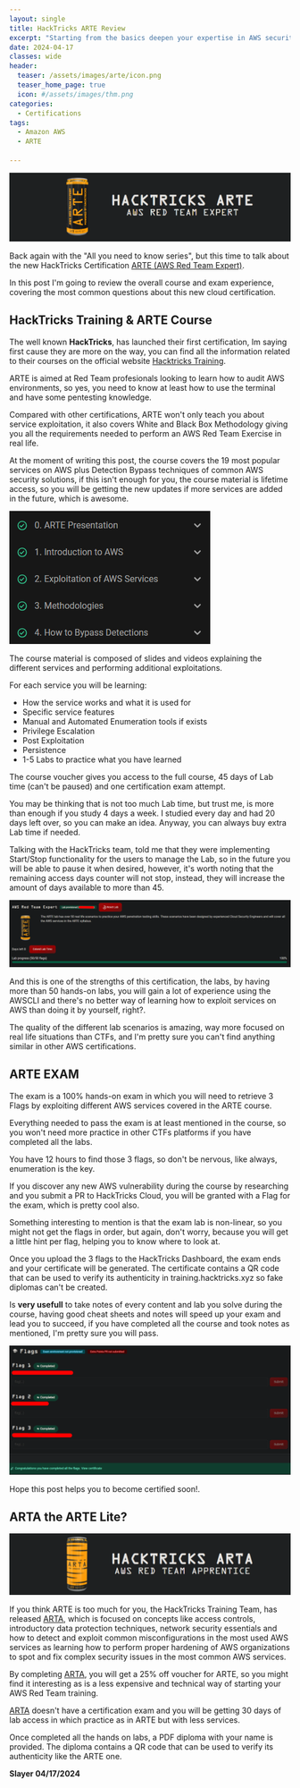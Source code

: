 ```yaml
---
layout: single
title: HackTricks ARTE Review
excerpt: "Starting from the basics deepen your expertise in AWS security with a comprehensive exploration of advanced concepts, including in-depth identity and access management strategies, encryption methods, sophisticated networking defenses and learn how to spot and exploit misconfigurations in more than 20 common AWS services. Master the application of specialized red team and whitebox tactics in AWS contexts, enabling the detection and correction of complex security flaws."
date: 2024-04-17
classes: wide
header:
  teaser: /assets/images/arte/icon.png
  teaser_home_page: true
  icon: #/assets/images/thm.png
categories:
  - Certifications
tags:
  - Amazon AWS
  - ARTE
  
---
```


  ![](/assets/images/arte/Banner.png)


Back again with the "All you need to know series", but this time to talk about the new HackTricks Certification [ARTE (AWS Red Team Expert)](https://training.hacktricks.xyz/courses/arte). 

In this post I'm going to review the overall course and exam experience, covering the most common questions about this new cloud certification. 

## HackTricks Training & ARTE Course

The well known **HackTricks**, has launched their first certification, Im saying first cause they are more on the way, you can find all the information related to their courses on the official website [Hacktricks Training](https://training.hacktricks.xyz/).

ARTE is aimed at Red Team profesionals looking to learn how to audit AWS environments, so yes, you need to know at least how to use the terminal and have some pentesting knowledge.

Compared with other certifications, ARTE won't only teach you about service exploitation, it also covers White and Black Box Methodology giving you all the requirements needed to perform an AWS Red Team Exercise in real life.

At the moment of writing this post, the course covers the 19 most popular services on AWS plus Detection Bypass techniques of common AWS security solutions, if this isn't enough for you, the course material is lifetime access, so you will be getting the new updates if more services are added in the future, which is awesome.

  ![](/assets/images/arte/course.png)

The course material is composed of slides and videos explaining the different services and performing additional exploitations.

For each service you will be learning:

* How the service works and what it is used for
* Specific service features 
* Manual and Automated Enumeration tools if exists
* Privilege Escalation
* Post Exploitation 
* Persistence
* 1-5 Labs to practice what you have learned

The course voucher gives you access to the full course, 45 days of Lab time (can't be paused) and one certification exam attempt.

You may be thinking that is not too much Lab time, but trust me, is more than enough if you study 4 days a week. I studied every day and had 20 days left over, so you can make an idea. Anyway, you can always buy extra Lab time if needed.

Talking with the HackTricks team, told me that they were implementing Start/Stop functionality for the users to manage the Lab, so in the future you will be able to pause it when desired, however, it's worth noting that the remaining access days counter will not stop, instead, they will increase the amount of days available to more than 45.

![](/assets/images/arte/Lab.png)

And this is one of the strengths of this certification, the labs, by having more than 50 hands-on labs, you will gain a lot of experience using the AWSCLI and there's no better way of learning how to exploit services on AWS than doing it by yourself, right?.

The quality of the different lab scenarios is amazing, way more focused on real life situations than CTFs, and I'm pretty sure you can't find anything similar in other AWS certifications.

## ARTE EXAM 

The exam is a 100% hands-on exam in which you will need to retrieve 3 Flags by exploiting different AWS services covered in the ARTE course.

Everything needed to pass the exam is at least mentioned in the course, so you won't need more practice in other CTFs platforms if you have completed all the labs.

You have 12 hours to find those 3 flags, so don't be nervous, like always, enumeration is the key.

If you discover any new AWS vulnerability during the course by researching and you submit a PR to HackTricks Cloud, you will be granted with a  Flag for the exam, which is pretty cool also.

Something interesting to mention is that the exam lab is non-linear, so you might not get the flags in order, but again, don't worry, because you will get a little hint per flag, helping you to know where to look at.

Once you upload the 3 flags to the HackTricks Dashboard, the exam ends and your certificate will be generated. The certificate contains a QR code that can be used to verify its authenticity in training.hacktricks.xyz so fake diplomas can't be created.

Is **very usefull** to take notes of every content and lab you solve during the course, having good cheat sheets and notes will speed up your exam and lead you to succeed, if you have completed all the course and took notes as mentioned, I'm pretty sure you will pass.

  ![](/assets/images/arte/Examdashboard.png)

  Hope this post helps you to become certified soon!.

## ARTA the ARTE Lite?

  ![](/assets/images/arte/arta.png)

If you think ARTE is too much for you, the HackTricks Training Team, has released [ARTA](https://training.hacktricks.xyz/courses/arta), which is focused on concepts like access controls, introductory data protection techniques, network security essentials and how to detect and exploit common misconfigurations in the most used AWS services as learning how to perform proper hardening of AWS organizations to spot and fix complex security issues in the most common AWS services.

By completing [ARTA](https://training.hacktricks.xyz/courses/arta), you will get a 25% off voucher for ARTE, so you might find it interesting as is a less expensive and technical way of starting your AWS Red Team training.

[ARTA](https://training.hacktricks.xyz/courses/arta) doesn't have a certification exam and you will be getting 30 days of lab access in which practice as in ARTE but with less services.

Once completed all the hands on labs, a PDF diploma with your name is provided. The diploma contains a QR code that can be used to verify its authenticity like the ARTE one.


**Slayer 04/17/2024**